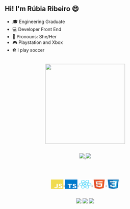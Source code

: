 ## Hi! I'm Rúbia Ribeiro 😄

 - 🎓 Engineering Graduate
 - 💻 Developer Front End
 - 🥰 Pronouns: She/Her
 - 🎮 Playstation and Xbox
 - ⚽ I play soccer
 
 ##
 <div align="center" alt="Badge-Alura">
  <img align="center" height="250em" width="250em" src="https://user-images.githubusercontent.com/110606629/216392833-f4864b5a-0fb5-4909-8de3-7ad73f1a032a.png">
 
 
 
 ##
 <div align="center">
  <a href="https://github.com/rubsribeiro">
  <img height="180em" src="https://github-readme-stats.vercel.app/api?username=rubsribeiro&show_icons=true&theme=vision-friendly-dark&include_all_commits=true&count_private=true"/>
  <img height="180em" src="https://github-readme-stats.vercel.app/api/top-langs/?username=rubsribeiro&layout=compact&langs_count=7&theme=vision-friendly-dark"/>
</div>

##

<div style="display: inline_block"><br>
 
         
<div align="center">
<div style="display: inline_block"><br>
  <img align="center" alt="Rúbia-Js" height="30" width="40" src="https://raw.githubusercontent.com/devicons/devicon/master/icons/javascript/javascript-plain.svg">
  <img align="center" alt="Rúbia-Ts" height="30" width="40" src="https://raw.githubusercontent.com/devicons/devicon/master/icons/typescript/typescript-plain.svg">
  <img align="center" alt="Rúbia-React" height="30" width="40" src="https://raw.githubusercontent.com/devicons/devicon/master/icons/react/react-original.svg">
  <img align="center" alt="Rúbia-HTML" height="30" width="40" src="https://raw.githubusercontent.com/devicons/devicon/master/icons/html5/html5-original.svg">
  <img align="center" alt="Rúbia-CSS" height="30" width="40" src="https://raw.githubusercontent.com/devicons/devicon/master/icons/css3/css3-original.svg">
</div>          


 ##
<div align="center">
  <a href="https://instagram.com/rubs_rb" target="_blank"><img src="https://img.shields.io/badge/-Instagram-%23E4405F?style=for-the-badge&logo=instagram&logoColor=white" target="_blank"></a>
  <a href = "mailto:rubia.n.ribeiro@gmail.com"><img src="https://img.shields.io/badge/-Gmail-%23333?style=for-the-badge&logo=gmail&logoColor=white" target="_blank"></a>
  <a href="https://www.linkedin.com/in/rubianribeiro03/-45875016a" target="_blank"><img src="https://img.shields.io/badge/-LinkedIn-%230077B5?style=for-the-badge&logo=linkedin&logoColor=white" target="_blank"></a> 


 
</div>

 ##
 
